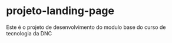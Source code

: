 # projeto-landing-page
Este é o projeto de desenvolvimento do modulo base do curso de tecnologia da DNC
